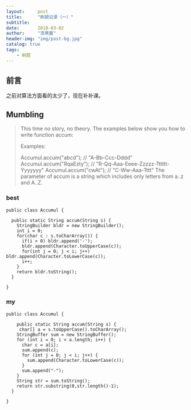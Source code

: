 ```yaml
---
layout:     post
title:      "刷题记录（一）"
subtitle:   
date:       2018-03-02
author:     "漆黑菌"
header-img: "img/post-bg.jpg"
catalog: true
tags:
    - 刷题
---
```


## 前言
之前对算法方面看的太少了，现在补补课。


## Mumbling
> This time no story, no theory. The examples below show you how to write function accum:
> 
> Examples:
> 
> Accumul.accum("abcd");    // "A-Bb-Ccc-Dddd"
> Accumul.accum("RqaEzty"); // "R-Qq-Aaa-Eeee-Zzzzz-Tttttt-Yyyyyyy"
> Accumul.accum("cwAt");    // "C-Ww-Aaa-Tttt"
> The parameter of accum is a string which includes only letters from a..z and A..Z.

### best
```
public class Accumul {

  public static String accum(String s) {
    StringBuilder bldr = new StringBuilder();
    int i = 0;
    for(char c : s.toCharArray()) {
      if(i > 0) bldr.append('-');
      bldr.append(Character.toUpperCase(c));
      for(int j = 0; j < i; j++) bldr.append(Character.toLowerCase(c));
      i++;
    }
    return bldr.toString();
  }

}
```

### my
```
public class Accumul {
    
    public static String accum(String s) {
     char[] a = s.toUpperCase().toCharArray();
    StringBuffer sum = new StringBuffer();
    for (int i = 0; i < a.length; i++) {
      char c = a[i];
      sum.append(c);
      for (int j = 0; j < i; j++) {
        sum.append(Character.toLowerCase(c));
      }
      sum.append("-");
    }
    String str = sum.toString();
    return str.substring(0,str.length()-1);
  }
    
}
```
